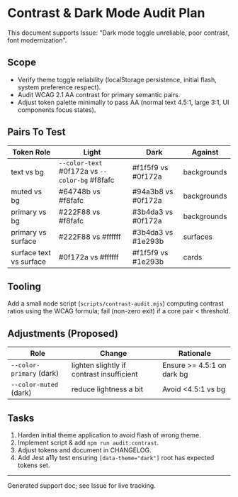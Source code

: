 # Contrast & Dark Mode Audit Plan

This document supports Issue: "Dark mode toggle unreliable, poor contrast, font modernization".

## Scope

- Verify theme toggle reliability (localStorage persistence, initial flash, system preference respect).
- Audit WCAG 2.1 AA contrast for primary semantic pairs.
- Adjust token palette minimally to pass AA (normal text 4.5:1, large 3:1, UI components focus states).

## Pairs To Test

| Token Role | Light | Dark | Against |
|------------|-------|------|---------|
| text vs bg | `--color-text` #0f172a vs `--color-bg` #f8fafc | #f1f5f9 vs #0f172a | backgrounds |
| muted vs bg | #64748b vs #f8fafc | #94a3b8 vs #0f172a | backgrounds |
| primary vs bg | #222F88 vs #f8fafc | #3b4da3 vs #0f172a | backgrounds |
| primary vs surface | #222F88 vs #ffffff | #3b4da3 vs #1e293b | surfaces |
| surface text vs surface | #0f172a vs #ffffff | #f1f5f9 vs #1e293b | cards |

## Tooling

Add a small node script (`scripts/contrast-audit.mjs`) computing contrast ratios using the WCAG formula; fail (non-zero exit) if a core pair < threshold.

## Adjustments (Proposed)

| Role | Change | Rationale |
|------|--------|-----------|
| `--color-primary` (dark) | lighten slightly if contrast insufficient | Ensure >= 4.5:1 on dark bg |
| `--color-muted` (dark) | reduce lightness a bit | Avoid <4.5:1 vs bg |

## Tasks

1. Harden initial theme application to avoid flash of wrong theme.
2. Implement script & add `npm run audit:contrast`.
3. Adjust tokens and document in CHANGELOG.
4. Add Jest a11y test ensuring `[data-theme="dark"]` root has expected tokens set.

---
Generated support doc; see Issue for live tracking.
